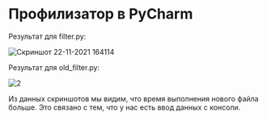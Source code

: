 # Профилизатор в PyCharm
Результат для filter.py:

![Скриншот 22-11-2021 164114](https://user-images.githubusercontent.com/93836720/142859146-f8c00ae1-ee57-4174-bc8c-761f71b8b9ad.jpg)

Результат для old_filter.py:

![2](https://user-images.githubusercontent.com/93836720/142859355-cea55e9b-ba28-48a7-a3e3-38abe4ab6fe8.jpg)

Из данных скриншотов мы видим, что время выполнения нового файла больше. Это связано с тем, что у нас есть ввод данных с консоли.
